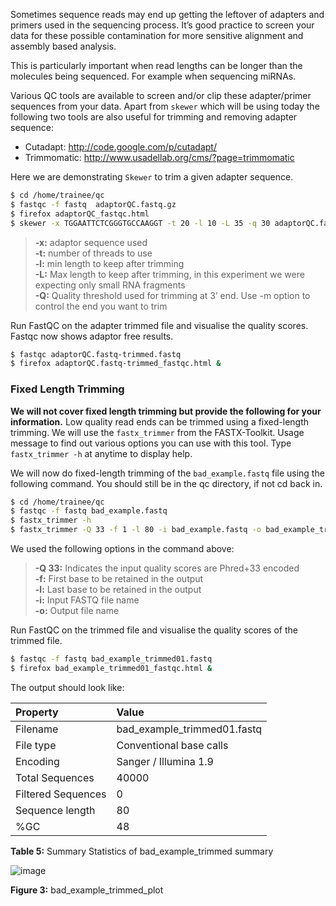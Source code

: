 Sometimes sequence reads may end up getting the leftover of adapters and
primers used in the sequencing process. It’s good practice to screen
your data for these possible contamination for more sensitive alignment
and assembly based analysis.

This is particularly important when read lengths can be longer than the
molecules being sequenced. For example when sequencing miRNAs.

Various QC tools are available to screen and/or clip these
adapter/primer sequences from your data. Apart from `skewer` which will be
using today the following two tools are also useful for trimming and
removing adapter sequence:

- Cutadapt: http://code.google.com/p/cutadapt/
- Trimmomatic: http://www.usadellab.org/cms/?page=trimmomatic


Here we are demonstrating `Skewer` to trim a given adapter sequence.

```bash
$ cd /home/trainee/qc
$ fastqc -f fastq  adaptorQC.fastq.gz
$ firefox adaptorQC_fastqc.html
$ skewer -x TGGAATTCTCGGGTGCCAAGGT -t 20 -l 10 -L 35 -q 30 adaptorQC.fastq.gz
```

> **-x:** adaptor sequence used  
> **-t:** number of threads to use  
> **-l:** min length to keep after trimming  
> **-L:** Max length to keep after trimming, in this experiment we were expecting only small RNA fragments  
> **-Q:** Quality threshold used for trimming at 3’ end. Use -m option to control the end you want to trim  

Run FastQC on the adapter trimmed file and visualise the quality scores.
Fastqc now shows adaptor free results.

```bash
$ fastqc adaptorQC.fastq-trimmed.fastq
$ firefox adaptorQC.fastq-trimmed_fastqc.html &
```

### Fixed Length Trimming

**We will not cover fixed length trimming but provide the following for
your information.** Low quality read ends can be trimmed using a
fixed-length trimming. We will use the `fastx_trimmer` from the
FASTX-Toolkit. Usage message to find out various options you can use
with this tool. Type `fastx_trimmer -h` at anytime to display help.

We will now do fixed-length trimming of the `bad_example.fastq` file
using the following command. You should still be in the qc directory, if
not cd back in.

```bash
$ cd /home/trainee/qc
$ fastqc -f fastq bad_example.fastq
$ fastx_trimmer -h
$ fastx_trimmer -Q 33 -f 1 -l 80 -i bad_example.fastq -o bad_example_trimmed01.fastq
```

We used the following options in the command above:

> **-Q 33:** Indicates the input quality scores are Phred+33 encoded  
> **-f:** First base to be retained in the output  
> **-l:** Last base to be retained in the output  
> **-i:** Input FASTQ file name  
> **-o:** Output file name  

Run FastQC on the trimmed file and visualise the quality scores of the
trimmed file.

```bash
$ fastqc -f fastq bad_example_trimmed01.fastq
$ firefox bad_example_trimmed01_fastqc.html &
```

The output should look like:

Property  | Value        
:----------|:-------------
Filename | bad_example_trimmed01.fastq
File type | Conventional base calls
Encoding | Sanger / Illumina 1.9
Total Sequences | 40000
Filtered Sequences | 0
Sequence length | 80
%GC | 48

**Table 5:** Summary Statistics of bad_example_trimmed summary

![image](repo:images/bad_example_trimmed_to_80bp.png "reaaaaaa")

**Figure 3:** bad_example_trimmed_plot
